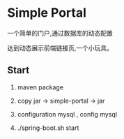 # Simple Portal

一个简单的门户,通过数据库的动态配置


达到动态展示前端链接页,一个小玩具。


## Start


1. maven package

2. copy jar -> simple-portal -> jar

3. configuration mysql  , config mysql

4. ./spring-boot.sh start